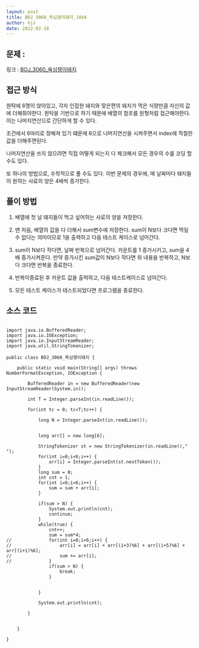 ```yaml
---
layout: post
title: BOJ_3060_욕심쟁이돼지_JAVA
author: hjs
date: 2022-02-18
---
```


## 문제 :

링크 : [BOJ_3060_욕심쟁이돼지](https://www.acmicpc.net/problem/3060)


## 접근 방식

원탁에 6명이 앉아있고, 각자 인접한 돼지와 맞은편의 돼지가 먹은 식량만큼 자신의 값에 더해줘야한다. 원탁을 기반으로 하기 때문에 배열의 참조를 원형처럼 접근해야한다. 이는 나머지연산으로 간단하게 할 수 있다.

조건에서 6마리로 정해져 있기 떄문에 6으로 나머지연산을 시켜주면서 index에 적절한 값을 더해주면된다.

나머지연산을 쓰지 않으려면 직접 어떻게 되는지 다 체크해서 모든 경우의 수를 코딩 할 수도 있다.

또 하나의 방법으로, 수학적으로 풀 수도 있다. 이번 문제의 경우에, 매 날짜마다 돼지들이 원하는 사료의 양은 4배씩 증가한다.

## 풀이 방법

1. 배열에 첫 날 돼지들이 먹고 싶어하는 사료의 양을 저장한다.

2. 맨 처음, 배열의 값을 다 더해서 sum변수에 저장한다. sum이 N보다 크다면 먹일 수 없다는 의미이므로 1을 출력하고 다음 테스트 케이스로 넘어간다.

3. sum이 N보다 작다면, 날짜 반복으로 넘어간다. 카운트를 1 증가시키고, sum을 4배 증가시켜준다. 만약 증가시킨 sum값이 N보다 작다면 위 내용을 반복하고, N보다 크다면 반복을 종료한다.

4. 반복이종료된 후 카운트 값을 출력하고, 다음 테스트케이스로 넘어간다.

5. 모든 테스트 케이스가 테스트되었다면 프로그램을 종료한다.

## 소스 코드

~~~

import java.io.BufferedReader;
import java.io.IOException;
import java.io.InputStreamReader;
import java.util.StringTokenizer;

public class BOJ_3060_욕심쟁이돼지 {

	public static void main(String[] args) throws NumberFormatException, IOException {

		BufferedReader in = new BufferedReader(new InputStreamReader(System.in));

		int T = Integer.parseInt(in.readLine());

		for(int tc = 0; tc<T;tc++) {

			long N = Integer.parseInt(in.readLine());


			long arr[] = new long[6];

			StringTokenizer st = new StringTokenizer(in.readLine()," ");
			for(int i=0;i<6;i++) {
				arr[i] = Integer.parseInt(st.nextToken());
			}
			long sum = 0;
			int cnt = 1;
			for(int i=0;i<6;i++) {
				sum = sum + arr[i];
			}

			if(sum > N) {
				System.out.println(cnt);
				continue;
			}
			while(true) {
				cnt++;
				sum = sum*4;
//				for(int i=0;i<6;i++) {
//					arr[i] = arr[i] + arr[(i+3)%6] + arr[(i+5)%6] + arr[(i+1)%6];
//					sum += arr[i];
//				}
				if(sum > N) {
					break;
				}


			}

			System.out.println(cnt);

		}


	}

}

~~~
